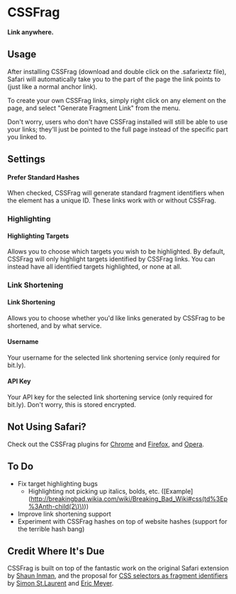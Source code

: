 # CSSFrag
**Link anywhere.**

## Usage
After installing CSSFrag (download and double click on the .safariextz file), Safari will automatically take you to the part of the page the link points to (just like a normal anchor link).

To create your own CSSFrag links, simply right click on any element on the page, and select "Generate Fragment Link" from the menu.

Don't worry, users who don't have CSSFrag installed will still be able to use your links; they'll just be pointed to the full page instead of the specific part you linked to.

## Settings
#### Prefer Standard Hashes
When checked, CSSFrag will generate standard fragment identifiers when the element has a unique ID. These links work with or without CSSFrag.

### Highlighting
#### Highlighting Targets
Allows you to choose which targets you wish to be highlighted. By default, CSSFrag will only highlight targets identified by CSSFrag links. You can instead have all identified targets highlighted, or none at all.

### Link Shortening
#### Link Shortening
Allows you to choose whether you'd like links generated by CSSFrag to be shortened, and by what service.

#### Username
Your username for the selected link shortening service (only required for bit.ly).

#### API Key
Your API key for the selected link shortening service (only required for bit.ly). Don't worry, this is stored encrypted.

## Not Using Safari?
Check out the CSSFrag plugins for [Chrome](https://github.com/cheeaun/CSSFrag/) and [Firefox](https://github.com/Laurian/CSSFrag), and [Opera](https://bitbucket.org/hzr/cssfrag).

## To Do
* Fix target highlighting bugs
	* Highlighting not picking up italics, bolds, etc. ([Example](http://breakingbad.wikia.com/wiki/Breaking_Bad_Wiki#css(td%3Ep%3Anth-child(2\)\)))
* Improve link shortening support
* Experiment with CSSFrag hashes on top of website hashes (support for the terrible hash bang)

## Credit Where It's Due
CSSFrag is built on top of the fantastic work on the original Safari extension by [Shaun Inman](http://shauninman.com/archive/2011/07/25/cssfrag), and the proposal for [CSS selectors as fragment identifiers](http://simonstl.com/articles/cssFragID.html) by [Simon St.Laurent](http://simonstl.com/) and [Eric Meyer](http://meyerweb.com/).
